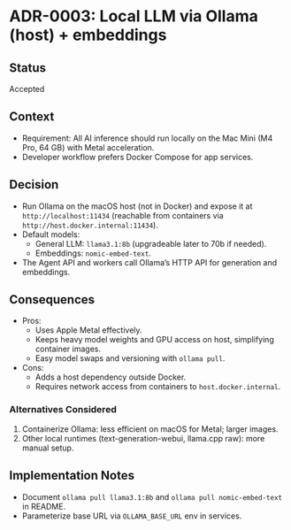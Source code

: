 # ADR-0003: Local LLM via Ollama (host) + embeddings


## Status
Accepted


## Context
- Requirement: All AI inference should run locally on the Mac Mini (M4 Pro, 64 GB) with Metal acceleration.
- Developer workflow prefers Docker Compose for app services.


## Decision
- Run Ollama on the macOS host (not in Docker) and expose it at `http://localhost:11434` (reachable from containers via `http://host.docker.internal:11434`).
- Default models:
  - General LLM: `llama3.1:8b` (upgradeable later to 70b if needed).
  - Embeddings: `nomic-embed-text`.
- The Agent API and workers call Ollama’s HTTP API for generation and embeddings.


## Consequences
- Pros:
  - Uses Apple Metal effectively.
  - Keeps heavy model weights and GPU access on host, simplifying container images.
  - Easy model swaps and versioning with `ollama pull`.
- Cons:
  - Adds a host dependency outside Docker.
  - Requires network access from containers to `host.docker.internal`.

### Alternatives Considered
1) Containerize Ollama: less efficient on macOS for Metal; larger images.
2) Other local runtimes (text-generation-webui, llama.cpp raw): more manual setup.


## Implementation Notes
- Document `ollama pull llama3.1:8b` and `ollama pull nomic-embed-text` in README.
- Parameterize base URL via `OLLAMA_BASE_URL` env in services.


